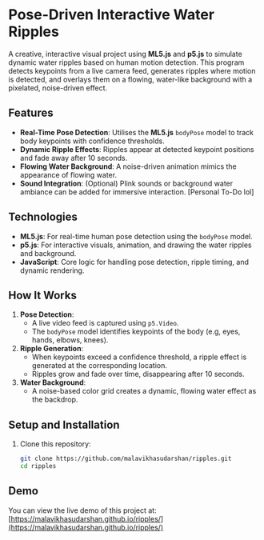 # Pose-Driven Interactive Water Ripples  

A creative, interactive visual project using **ML5.js** and **p5.js** to simulate dynamic water ripples based on human motion detection. This program detects keypoints from a live camera feed, generates ripples where motion is detected, and overlays them on a flowing, water-like background with a pixelated, noise-driven effect.

## Features  
- **Real-Time Pose Detection**: Utilises the **ML5.js** `bodyPose` model to track body keypoints with confidence thresholds.  
- **Dynamic Ripple Effects**: Ripples appear at detected keypoint positions and fade away after 10 seconds.  
- **Flowing Water Background**: A noise-driven animation mimics the appearance of flowing water.  
- **Sound Integration**: (Optional) Plink sounds or background water ambiance can be added for immersive interaction. [Personal To-Do lol]

## Technologies  
- **ML5.js**: For real-time human pose detection using the `bodyPose` model.  
- **p5.js**: For interactive visuals, animation, and drawing the water ripples and background.  
- **JavaScript**: Core logic for handling pose detection, ripple timing, and dynamic rendering.  

## How It Works  
1. **Pose Detection**:  
   - A live video feed is captured using `p5.Video`.  
   - The `bodyPose` model identifies keypoints of the body (e.g, eyes, hands, elbows, knees).  
2. **Ripple Generation**:  
   - When keypoints exceed a confidence threshold, a ripple effect is generated at the corresponding location.  
   - Ripples grow and fade over time, disappearing after 10 seconds.  
3. **Water Background**:  
   - A noise-based color grid creates a dynamic, flowing water effect as the backdrop.  

## Setup and Installation  
1. Clone this repository:  
   ```bash
   git clone https://github.com/malavikhasudarshan/ripples.git
   cd ripples

## Demo
You can view the live demo of this project at:  
[https://malavikhasudarshan.github.io/ripples/](https://malavikhasudarshan.github.io/ripples/)
